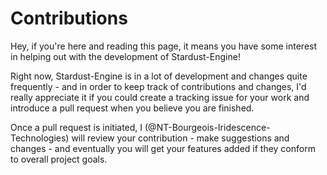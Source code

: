 # Contributions

Hey, if you're here and reading this page, it means you have some interest in helping out with the development of Stardust-Engine!

Right now, Stardust-Engine is in a lot of development and changes quite frequently - and in order to keep track of contributions and changes, I'd really appreciate it if you could create a tracking issue for your work and introduce a pull request when you believe you are finished. 

Once a pull request is initiated, I (@NT-Bourgeois-Iridescence-Technologies) will review your contribution - make suggestions and changes - and eventually you will get your features added if they conform to overall project goals.
